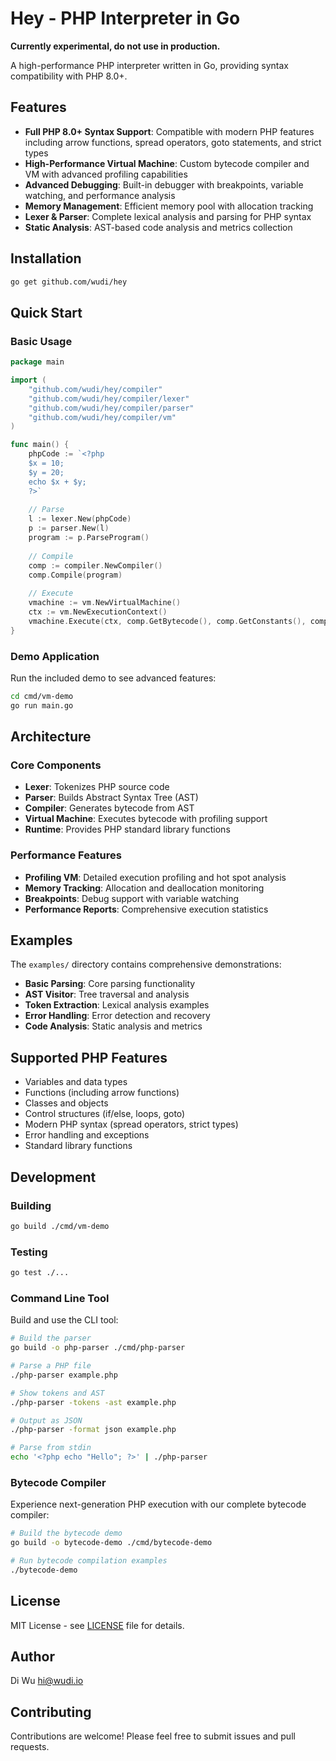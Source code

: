 # Hey - PHP Interpreter in Go

**Currently experimental, do not use in production.**

A high-performance PHP interpreter written in Go, providing syntax compatibility with PHP 8.0+.

## Features

- **Full PHP 8.0+ Syntax Support**: Compatible with modern PHP features including arrow functions, spread operators, goto statements, and strict types
- **High-Performance Virtual Machine**: Custom bytecode compiler and VM with advanced profiling capabilities
- **Advanced Debugging**: Built-in debugger with breakpoints, variable watching, and performance analysis
- **Memory Management**: Efficient memory pool with allocation tracking
- **Lexer & Parser**: Complete lexical analysis and parsing for PHP syntax
- **Static Analysis**: AST-based code analysis and metrics collection

## Installation

```bash
go get github.com/wudi/hey
```

## Quick Start

### Basic Usage

```go
package main

import (
    "github.com/wudi/hey/compiler"
    "github.com/wudi/hey/compiler/lexer"
    "github.com/wudi/hey/compiler/parser"
    "github.com/wudi/hey/compiler/vm"
)

func main() {
    phpCode := `<?php
    $x = 10;
    $y = 20;
    echo $x + $y;
    ?>`
    
    // Parse
    l := lexer.New(phpCode)
    p := parser.New(l)
    program := p.ParseProgram()
    
    // Compile
    comp := compiler.NewCompiler()
    comp.Compile(program)
    
    // Execute
    vmachine := vm.NewVirtualMachine()
    ctx := vm.NewExecutionContext()
    vmachine.Execute(ctx, comp.GetBytecode(), comp.GetConstants(), comp.GetFunctions(), comp.GetClasses())
}
```

### Demo Application

Run the included demo to see advanced features:

```bash
cd cmd/vm-demo
go run main.go
```

## Architecture

### Core Components

- **Lexer**: Tokenizes PHP source code
- **Parser**: Builds Abstract Syntax Tree (AST)
- **Compiler**: Generates bytecode from AST
- **Virtual Machine**: Executes bytecode with profiling support
- **Runtime**: Provides PHP standard library functions

### Performance Features

- **Profiling VM**: Detailed execution profiling and hot spot analysis
- **Memory Tracking**: Allocation and deallocation monitoring
- **Breakpoints**: Debug support with variable watching
- **Performance Reports**: Comprehensive execution statistics

## Examples

The `examples/` directory contains comprehensive demonstrations:

- **Basic Parsing**: Core parsing functionality
- **AST Visitor**: Tree traversal and analysis
- **Token Extraction**: Lexical analysis examples
- **Error Handling**: Error detection and recovery
- **Code Analysis**: Static analysis and metrics

## Supported PHP Features

- Variables and data types
- Functions (including arrow functions)
- Classes and objects
- Control structures (if/else, loops, goto)
- Modern PHP syntax (spread operators, strict types)
- Error handling and exceptions
- Standard library functions

## Development

### Building

```bash
go build ./cmd/vm-demo
```

### Testing

```bash
go test ./...
```

### Command Line Tool

Build and use the CLI tool:

```bash
# Build the parser
go build -o php-parser ./cmd/php-parser

# Parse a PHP file
./php-parser example.php

# Show tokens and AST
./php-parser -tokens -ast example.php

# Output as JSON
./php-parser -format json example.php

# Parse from stdin
echo '<?php echo "Hello"; ?>' | ./php-parser
```

### Bytecode Compiler

Experience next-generation PHP execution with our complete bytecode compiler:

```bash
# Build the bytecode demo
go build -o bytecode-demo ./cmd/bytecode-demo

# Run bytecode compilation examples
./bytecode-demo
```

## License

MIT License - see [LICENSE](LICENSE) file for details.

## Author

Di Wu <hi@wudi.io>

## Contributing

Contributions are welcome! Please feel free to submit issues and pull requests.